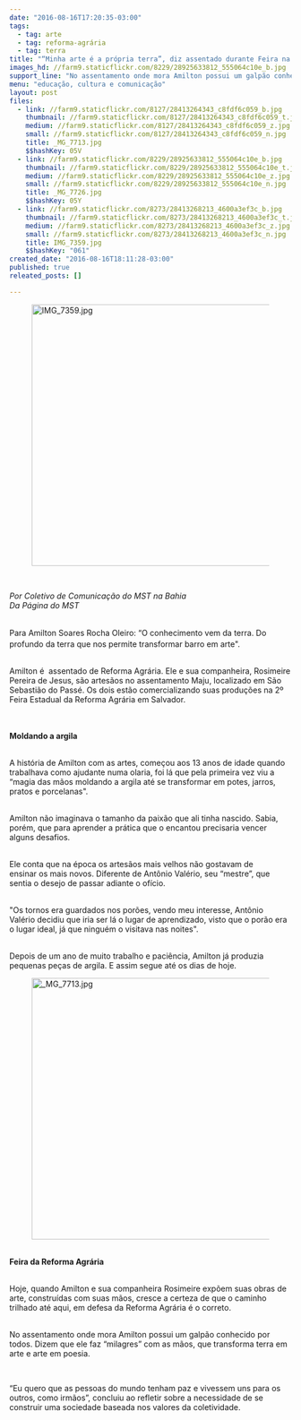 ```yaml
---
date: "2016-08-16T17:20:35-03:00"
tags:
  - tag: arte
  - tag: reforma-agrária
  - tag: terra
title: "“Minha arte é a própria terra”, diz assentado durante Feira na Bahia"
images_hd: //farm9.staticflickr.com/8229/28925633812_555064c10e_b.jpg
support_line: "No assentamento onde mora Amilton possui um galpão conhecido por todos. Dizem que ele faz “milagres” com as mãos, que transforma terra em arte e arte em poesia"
menu: "educação, cultura e comunicação"
layout: post
files:
  - link: //farm9.staticflickr.com/8127/28413264343_c8fdf6c059_b.jpg
    thumbnail: //farm9.staticflickr.com/8127/28413264343_c8fdf6c059_t.jpg
    medium: //farm9.staticflickr.com/8127/28413264343_c8fdf6c059_z.jpg
    small: //farm9.staticflickr.com/8127/28413264343_c8fdf6c059_n.jpg
    title: _MG_7713.jpg
    $$hashKey: 05V
  - link: //farm9.staticflickr.com/8229/28925633812_555064c10e_b.jpg
    thumbnail: //farm9.staticflickr.com/8229/28925633812_555064c10e_t.jpg
    medium: //farm9.staticflickr.com/8229/28925633812_555064c10e_z.jpg
    small: //farm9.staticflickr.com/8229/28925633812_555064c10e_n.jpg
    title: _MG_7726.jpg
    $$hashKey: 05Y
  - link: //farm9.staticflickr.com/8273/28413268213_4600a3ef3c_b.jpg
    thumbnail: //farm9.staticflickr.com/8273/28413268213_4600a3ef3c_t.jpg
    medium: //farm9.staticflickr.com/8273/28413268213_4600a3ef3c_z.jpg
    small: //farm9.staticflickr.com/8273/28413268213_4600a3ef3c_n.jpg
    title: IMG_7359.jpg
    $$hashKey: "061"
created_date: "2016-08-16T18:11:28-03:00"
published: true
releated_posts: []

---
```

<figure class="image"><img alt="IMG_7359.jpg" height="467" src="//farm9.staticflickr.com/8273/28413268213_4600a3ef3c_b.jpg" width="700" />
<figcaption></figcaption>
</figure>

<p>&nbsp;</p>

<p><em>Por Coletivo de Comunica&ccedil;&atilde;o do MST na Bahia<br />
Da P&aacute;gina do MST</em></p>

<p><br />
Para <span style="line-height: 20.8px;">Amilton Soares Rocha Oleiro:&nbsp;</span>&ldquo;O conhecimento vem da terra. Do profundo da terra que nos permite&nbsp;transformar&nbsp;barro em arte&quot;.</p>

<p><br />
Amilton&nbsp;&eacute;&nbsp;&nbsp;assentado de Reforma Agr&aacute;ria. Ele e&nbsp;sua companheira, Rosimeire Pereira de Jesus,&nbsp;s&atilde;o&nbsp;artes&atilde;os no assentamento Maju, localizado em S&atilde;o Sebasti&atilde;o do Pass&eacute;.&nbsp;Os dois est&atilde;o comercializando suas produ&ccedil;&otilde;es na 2&ordm; Feira Estadual da Reforma Agr&aacute;ria em Salvador.</p>

<p><br />
<br />
<strong>Moldando a argila</strong></p>

<p><br />
A hist&oacute;ria de Amilton com as artes, come&ccedil;ou aos 13 anos de idade quando trabalhava como ajudante numa olaria,&nbsp;foi l&aacute; que&nbsp;pela primeira vez viu a &ldquo;magia das m&atilde;os moldando a argila&nbsp;at&eacute; se transformar em potes, jarros, pratos e porcelanas&quot;.</p>

<p><br />
Amilton n&atilde;o&nbsp;imaginava o tamanho da paix&atilde;o que ali tinha nascido. Sabia, por&eacute;m, que para aprender a pr&aacute;tica que o encantou&nbsp;precisaria vencer alguns desafios.</p>

<p><br />
Ele conta que na &eacute;poca os artes&atilde;os mais velhos n&atilde;o gostavam de ensinar&nbsp;os mais novos. Diferente de&nbsp;Ant&ocirc;nio Val&eacute;rio, seu &ldquo;mestre&rdquo;, que sentia o desejo de passar adiante o of&iacute;cio.</p>

<p><br />
&quot;Os tornos era guardados nos por&otilde;es, vendo meu interesse, Ant&ocirc;nio Val&eacute;rio&nbsp;decidiu que iria ser l&aacute; o lugar de aprendizado, visto que&nbsp;o por&atilde;o era o lugar ideal, j&aacute; que ningu&eacute;m o visitava nas noites&quot;.</p>

<p><br />
Depois de um ano de muito trabalho e paci&ecirc;ncia,&nbsp;Amilton j&aacute; produzia pequenas pe&ccedil;as de argila. E assim segue at&eacute; os dias de hoje.</p>

<figure class="image"><img alt="_MG_7713.jpg" height="467" src="//farm9.staticflickr.com/8127/28413264343_c8fdf6c059_b.jpg" width="700" />
<figcaption></figcaption>
</figure>

<p><br />
<strong>Feira da Reforma Agr&aacute;ria&nbsp;</strong></p>

<p><br />
Hoje, quando Amilton e sua companheira Rosimeire exp&otilde;em suas obras de arte, constru&iacute;das com suas m&atilde;os, cresce a certeza de que o caminho trilhado at&eacute; aqui, em defesa da Reforma Agr&aacute;ria&nbsp;&eacute; o correto.</p>

<p><br />
No assentamento onde mora&nbsp;Amilton possui um galp&atilde;o conhecido por todos. Dizem que ele&nbsp;faz&nbsp;&ldquo;milagres&rdquo; com as m&atilde;os, que transforma&nbsp;terra em arte e arte em poesia.</p>

<p>&nbsp;</p>

<p>&ldquo;Eu quero que as pessoas do mundo tenham paz e vivessem uns para os outros, como irm&atilde;os&rdquo;, concluiu ao refletir sobre a necessidade de se construir uma sociedade baseada nos valores da coletividade.</p>
